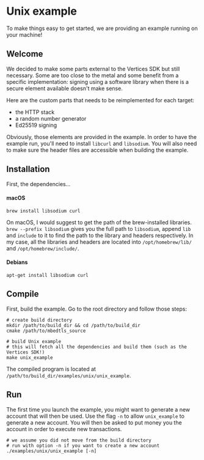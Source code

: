 # Unix example

To make things easy to get started, we are providing an example running on your machine! 

## Welcome

We decided to make some parts external to the Vertices SDK but still necessary. Some are too close
to the metal and some benefit from a specific implementation: signing using a software library when 
there is a secure element available doesn't make sense.

Here are the custom parts that needs to be reimplemented for each target:
- the HTTP stack
- a random number generator
- Ed25519 signing

Obviously, those elements are provided in the example. In order to have the example run, you'll need to install 
`libcurl` and `libsodium`. You will also need to make sure the header files are accessible when building the example.

## Installation

First, the dependencies...

#### macOS

```shell
brew install libsodium curl
```
  
On macOS, I would suggest to get the path of the brew-installed libraries. 
`brew --prefix libsodium` gives you the full path to `libsodium`, append `lib`
and `include` to it to find the path to the library and headers respectively. 
In my case, all the libraries and headers are located into `/opt/homebrew/lib/` and `/opt/homebrew/include/`.

#### Debians

```shell
apt-get install libsodium curl
```

## Compile

First, build the example. Go to the root directory and follow those steps:

```shell
# create build directory
mkdir /path/to/build_dir && cd /path/to/build_dir
cmake /path/to/mbedtls_source

# build Unix example
# this will fetch all the dependencies and build them (such as the Vertices SDK!)
make unix_example
```

The compiled program is located at `/path/to/build_dir/examples/unix/unix_example`.

## Run

The first time you launch the example, you might want to generate a new account that will then be used. 
Use the flag `-n` to allow `unix_example` to generate a new account. You will then be asked to put money you the 
account in order to execute new transactions.

```shell
# we assume you did not move from the build directory
# run with option -n if you want to create a new account
./examples/unix/unix_example [-n]
```
